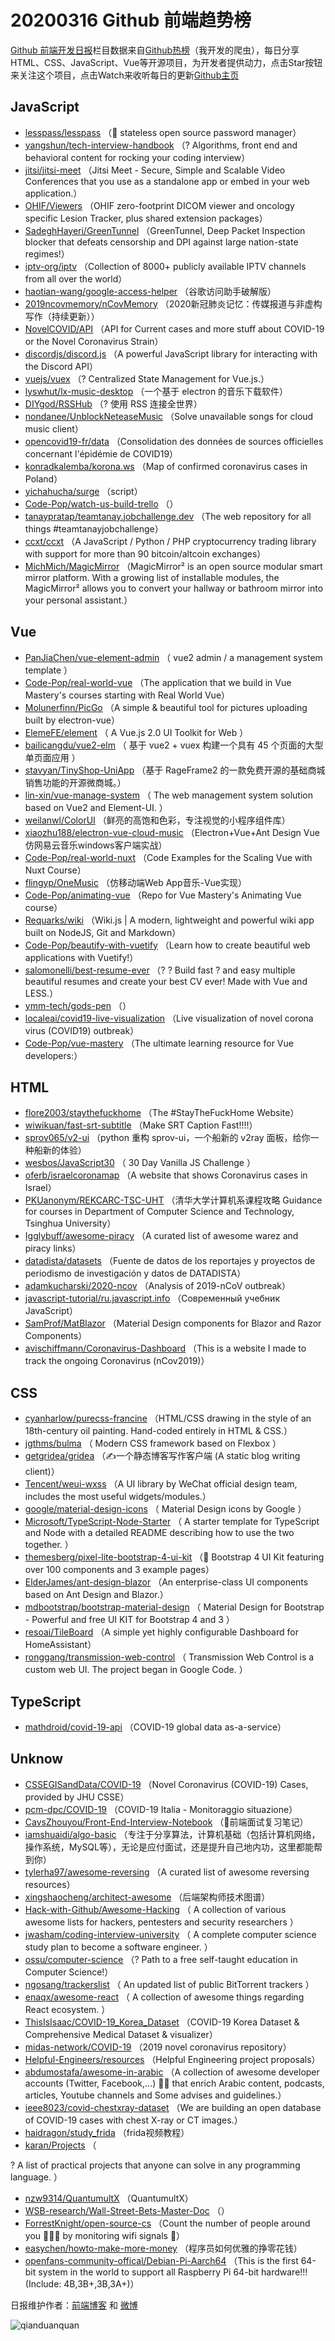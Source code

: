# 20200316 Github 前端趋势榜

[Github 前端开发日报](https://qdkfweb.cn/c/news)栏目数据来自[Github热榜](https://github.qdkfweb.cn/)（我开发的爬虫），每日分享HTML、CSS、JavaScript、Vue等开源项目，为开发者提供动力，点击Star按钮来关注这个项目，点击Watch来收听每日的更新[Github主页](https://github.com/kujian/githubTrending)
## JavaScript

* [lesspass/lesspass](https://github.com/lesspass/lesspass) （&#x1f511; stateless open source password manager）
* [yangshun/tech-interview-handbook](https://github.com/yangshun/tech-interview-handbook) （? Algorithms, front end and behavioral content for rocking your coding interview）
* [jitsi/jitsi-meet](https://github.com/jitsi/jitsi-meet) （Jitsi Meet - Secure, Simple and Scalable Video Conferences that you use as a standalone app or embed in your web application.）
* [OHIF/Viewers](https://github.com/OHIF/Viewers) （OHIF zero-footprint DICOM viewer and oncology specific Lesion Tracker, plus shared extension packages）
* [SadeghHayeri/GreenTunnel](https://github.com/SadeghHayeri/GreenTunnel) （GreenTunnel, Deep Packet Inspection blocker that defeats censorship and DPI against large nation-state regimes!）
* [iptv-org/iptv](https://github.com/iptv-org/iptv) （Collection of 8000+ publicly available IPTV channels from all over the world）
* [haotian-wang/google-access-helper](https://github.com/haotian-wang/google-access-helper) （谷歌访问助手破解版）
* [2019ncovmemory/nCovMemory](https://github.com/2019ncovmemory/nCovMemory) （2020新冠肺炎记忆：传媒报道与非虚构写作（持续更新））
* [NovelCOVID/API](https://github.com/NovelCOVID/API) （API for Current cases and more stuff about COVID-19 or the Novel Coronavirus Strain）
* [discordjs/discord.js](https://github.com/discordjs/discord.js) （A powerful JavaScript library for interacting with the Discord API）
* [vuejs/vuex](https://github.com/vuejs/vuex) （?️ Centralized State Management for Vue.js.）
* [lyswhut/lx-music-desktop](https://github.com/lyswhut/lx-music-desktop) （一个基于 electron 的音乐下载软件）
* [DIYgod/RSSHub](https://github.com/DIYgod/RSSHub) （? 使用 RSS 连接全世界）
* [nondanee/UnblockNeteaseMusic](https://github.com/nondanee/UnblockNeteaseMusic) （Solve unavailable songs for cloud music client）
* [opencovid19-fr/data](https://github.com/opencovid19-fr/data) （Consolidation des données de sources officielles concernant l'épidémie de COVID19）
* [konradkalemba/korona.ws](https://github.com/konradkalemba/korona.ws) （Map of confirmed coronavirus cases in Poland）
* [yichahucha/surge](https://github.com/yichahucha/surge) （script）
* [Code-Pop/watch-us-build-trello](https://github.com/Code-Pop/watch-us-build-trello) （）
* [tanaypratap/teamtanay.jobchallenge.dev](https://github.com/tanaypratap/teamtanay.jobchallenge.dev) （The web repository for all things #teamtanayjobchallenge）
* [ccxt/ccxt](https://github.com/ccxt/ccxt) （A JavaScript / Python / PHP cryptocurrency trading library with support for more than 90 bitcoin/altcoin exchanges）
* [MichMich/MagicMirror](https://github.com/MichMich/MagicMirror) （MagicMirror² is an open source modular smart mirror platform. With a growing list of installable modules, the MagicMirror² allows you to convert your hallway or bathroom mirror into your personal assistant.）

## Vue

* [PanJiaChen/vue-element-admin](https://github.com/PanJiaChen/vue-element-admin) （
        vue2 admin / a management system template
      ）
* [Code-Pop/real-world-vue](https://github.com/Code-Pop/real-world-vue) （The application that we build in Vue Mastery's courses starting with Real World Vue）
* [Molunerfinn/PicGo](https://github.com/Molunerfinn/PicGo) （A simple &amp; beautiful tool for pictures uploading built by electron-vue）
* [ElemeFE/element](https://github.com/ElemeFE/element) （
        A Vue.js 2.0 UI Toolkit for Web
      ）
* [bailicangdu/vue2-elm](https://github.com/bailicangdu/vue2-elm) （
        基于 vue2 + vuex 构建一个具有 45 个页面的大型单页面应用
      ）
* [stavyan/TinyShop-UniApp](https://github.com/stavyan/TinyShop-UniApp) （基于 RageFrame2 的一款免费开源的基础商城销售功能的开源微商城。）
* [lin-xin/vue-manage-system](https://github.com/lin-xin/vue-manage-system) （
        The web management system solution based on Vue2 and Element-UI.
      ）
* [weilanwl/ColorUI](https://github.com/weilanwl/ColorUI) （鲜亮的高饱和色彩，专注视觉的小程序组件库）
* [xiaozhu188/electron-vue-cloud-music](https://github.com/xiaozhu188/electron-vue-cloud-music) （Electron+Vue+Ant Design Vue仿网易云音乐windows客户端实战）
* [Code-Pop/real-world-nuxt](https://github.com/Code-Pop/real-world-nuxt) （Code Examples for the Scaling Vue with Nuxt Course）
* [flingyp/OneMusic](https://github.com/flingyp/OneMusic) （仿移动端Web App音乐-Vue实现）
* [Code-Pop/animating-vue](https://github.com/Code-Pop/animating-vue) （Repo for Vue Mastery's Animating Vue course）
* [Requarks/wiki](https://github.com/Requarks/wiki) （Wiki.js | A modern, lightweight and powerful wiki app built on NodeJS, Git and Markdown）
* [Code-Pop/beautify-with-vuetify](https://github.com/Code-Pop/beautify-with-vuetify) （Learn how to create beautiful web applications with Vuetify!）
* [salomonelli/best-resume-ever](https://github.com/salomonelli/best-resume-ever) （? ? Build fast ? and easy multiple beautiful resumes and create your best CV ever! Made with Vue and LESS.）
* [ymm-tech/gods-pen](https://github.com/ymm-tech/gods-pen) （）
* [localeai/covid19-live-visualization](https://github.com/localeai/covid19-live-visualization) （Live visualization of novel corona virus (COVID19) outbreak）
* [Code-Pop/vue-mastery](https://github.com/Code-Pop/vue-mastery) （The ultimate learning resource for Vue developers:）

## HTML

* [flore2003/staythefuckhome](https://github.com/flore2003/staythefuckhome) （The #StayTheFuckHome Website）
* [wiwikuan/fast-srt-subtitle](https://github.com/wiwikuan/fast-srt-subtitle) （Make SRT Caption Fast!!!!）
* [sprov065/v2-ui](https://github.com/sprov065/v2-ui) （python 重构 sprov-ui，一个船新的 v2ray 面板，给你一种船新的体验）
* [wesbos/JavaScript30](https://github.com/wesbos/JavaScript30) （
        30 Day Vanilla JS Challenge
      ）
* [oferb/israelcoronamap](https://github.com/oferb/israelcoronamap) （A website that shows Coronavirus cases in Israel）
* [PKUanonym/REKCARC-TSC-UHT](https://github.com/PKUanonym/REKCARC-TSC-UHT) （清华大学计算机系课程攻略 Guidance for courses in Department of Computer Science and Technology, Tsinghua University）
* [Igglybuff/awesome-piracy](https://github.com/Igglybuff/awesome-piracy) （A curated list of awesome warez and piracy links）
* [datadista/datasets](https://github.com/datadista/datasets) （Fuente de datos de los reportajes y proyectos de periodismo de investigación y datos de DATADISTA）
* [adamkucharski/2020-ncov](https://github.com/adamkucharski/2020-ncov) （Analysis of 2019-nCoV outbreak）
* [javascript-tutorial/ru.javascript.info](https://github.com/javascript-tutorial/ru.javascript.info) （Современный учебник JavaScript）
* [SamProf/MatBlazor](https://github.com/SamProf/MatBlazor) （Material Design components for Blazor and Razor Components）
* [avischiffmann/Coronavirus-Dashboard](https://github.com/avischiffmann/Coronavirus-Dashboard) （This is a website I made to track the ongoing Coronavirus (nCov2019)）

## CSS

* [cyanharlow/purecss-francine](https://github.com/cyanharlow/purecss-francine) （HTML/CSS drawing in the style of an 18th-century oil painting. Hand-coded entirely in HTML &amp; CSS.）
* [jgthms/bulma](https://github.com/jgthms/bulma) （
        Modern CSS framework based on Flexbox
      ）
* [getgridea/gridea](https://github.com/getgridea/gridea) （✍️一个静态博客写作客户端 (A static blog writing client)）
* [Tencent/weui-wxss](https://github.com/Tencent/weui-wxss) （A UI library by WeChat official design team, includes the most useful widgets/modules.）
* [google/material-design-icons](https://github.com/google/material-design-icons) （
        Material Design icons by Google
      ）
* [Microsoft/TypeScript-Node-Starter](https://github.com/Microsoft/TypeScript-Node-Starter) （
        A starter template for TypeScript and Node with a detailed README describing how to use the two together.
      ）
* [themesberg/pixel-lite-bootstrap-4-ui-kit](https://github.com/themesberg/pixel-lite-bootstrap-4-ui-kit) （&#x1f680; Bootstrap 4 UI Kit featuring over 100 components and 3 example pages）
* [ElderJames/ant-design-blazor](https://github.com/ElderJames/ant-design-blazor) （An enterprise-class UI components based on Ant Design and Blazor.）
* [mdbootstrap/bootstrap-material-design](https://github.com/mdbootstrap/bootstrap-material-design) （
        Material Design for Bootstrap - Powerful and free UI KIT for Bootstrap 4 and 3
      ）
* [resoai/TileBoard](https://github.com/resoai/TileBoard) （A simple yet highly configurable Dashboard for HomeAssistant）
* [ronggang/transmission-web-control](https://github.com/ronggang/transmission-web-control) （
        Transmission Web Control is a custom web UI. The project began in Google Code.
      ）

## TypeScript

* [mathdroid/covid-19-api](https://github.com/mathdroid/covid-19-api) （COVID-19 global data as-a-service）

## Unknow

* [CSSEGISandData/COVID-19](https://github.com/CSSEGISandData/COVID-19) （Novel Coronavirus (COVID-19) Cases, provided by JHU CSSE）
* [pcm-dpc/COVID-19](https://github.com/pcm-dpc/COVID-19) （COVID-19 Italia - Monitoraggio situazione）
* [CavsZhouyou/Front-End-Interview-Notebook](https://github.com/CavsZhouyou/Front-End-Interview-Notebook) （&#x1f41c;前端面试复习笔记）
* [iamshuaidi/algo-basic](https://github.com/iamshuaidi/algo-basic) （专注于分享算法，计算机基础（包括计算机网络，操作系统，MySQL等），无论是应付面试，还是提升自己地内功，这里都能帮到你）
* [tylerha97/awesome-reversing](https://github.com/tylerha97/awesome-reversing) （A curated list of awesome reversing resources）
* [xingshaocheng/architect-awesome](https://github.com/xingshaocheng/architect-awesome) （后端架构师技术图谱）
* [Hack-with-Github/Awesome-Hacking](https://github.com/Hack-with-Github/Awesome-Hacking) （
        A collection of various awesome lists for hackers, pentesters and security researchers
      ）
* [jwasham/coding-interview-university](https://github.com/jwasham/coding-interview-university) （
        A complete computer science study plan to become a software engineer.
      ）
* [ossu/computer-science](https://github.com/ossu/computer-science) （? Path to a free self-taught education in Computer Science!）
* [ngosang/trackerslist](https://github.com/ngosang/trackerslist) （
        An updated list of public BitTorrent trackers
      ）
* [enaqx/awesome-react](https://github.com/enaqx/awesome-react) （
        A collection of awesome things regarding React ecosystem.
      ）
* [ThisIsIsaac/COVID-19_Korea_Dataset](https://github.com/ThisIsIsaac/COVID-19_Korea_Dataset) （COVID-19 Korea Dataset &amp; Comprehensive Medical Dataset &amp; visualizer）
* [midas-network/COVID-19](https://github.com/midas-network/COVID-19) （2019 novel coronavirus repository）
* [Helpful-Engineers/resources](https://github.com/Helpful-Engineers/resources) （Helpful Engineering project proposals）
* [abdumostafa/awesome-in-arabic](https://github.com/abdumostafa/awesome-in-arabic) （A collection of awesome developer accounts (Twitter, Facebook,...) &#x1f468;‍&#x1f4bb; that enrich Arabic content, podcasts, articles, Youtube channels and Some advises and guidelines.）
* [ieee8023/covid-chestxray-dataset](https://github.com/ieee8023/covid-chestxray-dataset) （We are building an open database of COVID-19 cases with chest X-ray or CT images.）
* [haidragon/study_frida](https://github.com/haidragon/study_frida) （frida视频教程）
* [karan/Projects](https://github.com/karan/Projects) （
        
? A list of practical projects that anyone can solve in any programming language.
      ）
* [nzw9314/QuantumultX](https://github.com/nzw9314/QuantumultX) （QuantumultX）
* [WSB-research/Wall-Street-Bets-Master-Doc](https://github.com/WSB-research/Wall-Street-Bets-Master-Doc) （）
* [ForrestKnight/open-source-cs](https://github.com/ForrestKnight/open-source-cs) （Count the number of people around you &#x1f468;‍&#x1f468;‍&#x1f466; by monitoring wifi signals &#x1f4e1;）
* [easychen/howto-make-more-money](https://github.com/easychen/howto-make-more-money) （程序员如何优雅的挣零花钱）
* [openfans-community-offical/Debian-Pi-Aarch64](https://github.com/openfans-community-offical/Debian-Pi-Aarch64) （This is the first 64-bit system in the world to support all Raspberry Pi 64-bit hardware!!! (Include: 4B,3B+,3B,3A+)）


日报维护作者：[前端博客](https://qdkfweb.cn/) 和 [微博](https://qdkfweb.cn/go/weibo)

![qianduanquan](https://user-images.githubusercontent.com/3055447/38468989-651132ac-3b80-11e8-8e6b-15122322a9d7.png)